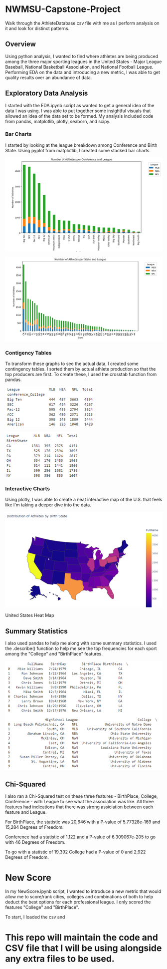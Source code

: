 # NWMSU-Capstone-Project

Walk through the AthleteDatabase.csv file with me as I perform analysis on it and look for distinct patterns.

## Overview

Using python analysis, I wanted to find where athletes are being produced among the three major sporting leagues in the United States - Major League Baseball, National Basketball Association, and National Football League. Performing EDA on the data and introducing a new metric, I was able to get quality results over an abundance of data.

## Exploratory Data Analysis

I started with the EDA.ipynb script as wanted to get a general idea of the data I was using. I was able to put together some insightful visuals that allowed an idea of the data set to be formed. My analysis included code from pandas, matplotlib, plotly, seaborn, and scipy. 

### Bar Charts

I started by looking at the league breakdown among Conference and Birth State. Using pyplot from matplotlib, I created some stacked bar charts. 

![Conference X League Breakdown](https://github.com/bradymonks/NWMSU-Capstone-Project/blob/main/ConferenceLeague.png)

![State X League Breakdown](https://github.com/bradymonks/NWMSU-Capstone-Project/blob/main/StateLeague.png)

### Contigency Tables

To transform these graphs to see the actual data, I created some contingency tables. I sorted them by actual athlete production so that the top producers are first. To create these, I used the crosstab function from pandas. 

![Conference X League Breakdown](https://github.com/bradymonks/NWMSU-Capstone-Project/blob/main/ContTableConf.png)

![State X League Breakdown](https://github.com/bradymonks/NWMSU-Capstone-Project/blob/main/ContTableState.png)

### Interactive Charts

Using plotly, I was able to create a neat interactive map of the U.S. that feels like I'm taking a deeper dive into the data. 

![Heat Map](https://github.com/bradymonks/NWMSU-Capstone-Project/blob/main/Images/HeatMap.png)

United States Heat Map

## Summary Statistics

I also used pandas to help me along with some summary statistics. I used the .describe() function to help me see the top frequencies for each sport among the "College" and "BirthPlace" features. 

![Summary Statistics](https://github.com/bradymonks/NWMSU-Capstone-Project/blob/main/Images/SummaryStatistics2.png)

## Chi-Squared

I also ran a Chi-Squared test on these three features - BirthPlace, College, Conference - with League to see what the association was like. All three features had indications that there was strong assiciation between each feature and League.

For BirthPlace, the statistic was 20,646 with a P-value of  5.77328e-169 and 15,284 Degrees of Freedom. 

Conference had a statistic of 1,122 and a P-value of  6.309067e-205 to go with 46 Degrees of Freedom.

To go with a statistic of 19,392 College had a P-value of 0 and 2,922 Degrees of Freedom. 

# New Score

In my NewScore.ipynb script, I wanted to introduce a new metric that would allow me to score/rank cities, colleges and combinations of both to help deduct the best options for each professional league. I only scored the features "College" and "BirthPlace". 

To start, I loaded the csv and 

# This repo will maintain the code and CSV file that I will be using alongside any extra files to be used. 